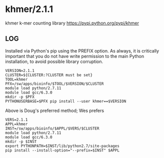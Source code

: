 khmer/2.1.1
===========

khmer k-mer counting library
<https://pypi.python.org/pypi/khmer>

LOG
---

Installed via Python's pip using the PREFIX option. As always, it is critically
important that you do not have write permission to the main Python
installation, to avoid possible library corruption.

    VERSION=2.1.1
    CLUSTER=${CLUSTER:?CLUSTER must be set}
    TOOL=khmer
    PFX=/sw/apps/bioinfo/$TOOL/$VERSION/$CLUSTER
    module load python/2.7.11
    module load gcc/6.3.0
    mkdir -p $PFX
    PYTHONUSERBASE=$PFX pip install --user khmer==$VERSION

Above is Doug's preferred method; Wes prefers

    VERS=2.1.1
    APPL=khmer
    INST=/sw/apps/bioinfo/$APPL/$VERS/$CLUSTER
    module load python/2.7.11
    module load gcc/6.3.0
    mkdir -p $INST
    export PYTHONPATH=$INST/lib/python2.7/site-packages
    pip install --install-option="--prefix=$INST" $APPL

